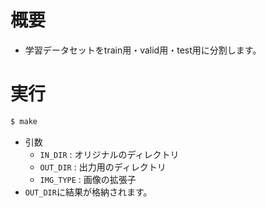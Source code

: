 # 概要
- 学習データセットをtrain用・valid用・test用に分割します。

# 実行
~~~bash
$ make
~~~
- 引数
  - ```IN_DIR``` : オリジナルのディレクトリ
  - ```OUT_DIR``` : 出力用のディレクトリ
  - ```IMG_TYPE``` : 画像の拡張子
- ```OUT_DIR```に結果が格納されます。